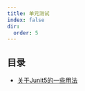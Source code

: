 ```yaml
---
title: 单元测试
index: false
dir:
  order: 5
---
```


## 目录

- [关于Junit5的一些用法](the-usage-of-junit5.md)